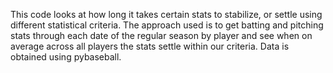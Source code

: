 This code looks at how long it takes certain stats to stabilize, or settle using different statistical criteria. 
The approach used is to get batting and pitching stats through each date of the regular season by player and see when on average across all players the stats settle within our criteria. 
Data is obtained using pybaseball.
